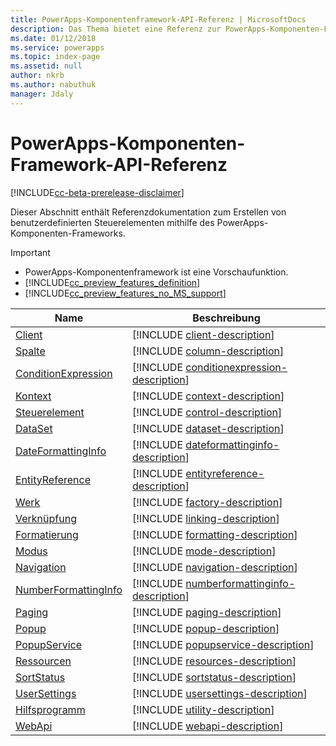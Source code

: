 ```yaml
---
title: PowerApps-Komponentenframework-API-Referenz | MicrosoftDocs
description: Das Thema bietet eine Referenz zur PowerApps-Komponenten-Framework-API.
ms.date: 01/12/2018
ms.service: powerapps
ms.topic: index-page
ms.assetid: null
author: nkrb
ms.author: nabuthuk
manager: Jdaly
---
```

# <a name="powerapps-component-framework-api-reference"></a>PowerApps-Komponenten-Framework-API-Referenz

[!INCLUDE[cc-beta-prerelease-disclaimer](../../../includes/cc-beta-prerelease-disclaimer.md)]

Dieser Abschnitt enthält Referenzdokumentation zum Erstellen von benutzerdefinierten Steuerelementen mithilfe des PowerApps-Komponenten-Frameworks.

> [!IMPORTANT]
> - PowerApps-Komponentenframework ist eine Vorschaufunktion.
> - [!INCLUDE[cc_preview_features_definition](../../../includes/cc-preview-features-definition.md)] 
> - [!INCLUDE[cc_preview_features_no_MS_support](../../../includes/cc-preview-features-no-ms-support.md)]

|Name|Beschreibung|
|----|-----------|
|[Client](client.md)|[!INCLUDE [client-description](includes/client-description.md)]|
|[Spalte](column.md)|[!INCLUDE [column-description](includes/column-description.md)]|
|[ConditionExpression](conditionexpression.md)|[!INCLUDE [conditionexpression-description](includes/conditionexpression-description.md)]|
|[Kontext](context.md)|[!INCLUDE [context-description](includes/context-description.md)]|
|[Steuerelement](control.md)|[!INCLUDE [control-description](includes/control-description.md)]|
|[DataSet](dataset.md)|[!INCLUDE [dataset-description](includes/dataset-description.md)]|
|[DateFormattingInfo](dateformattinginfo.md)|[!INCLUDE [dateformattinginfo-description](includes/dateformattinginfo-description.md)]|
|[EntityReference](entityreference.md)|[!INCLUDE [entityreference-description](includes/entityreference-description.md)]|
|[Werk](factory.md)|[!INCLUDE [factory-description](includes/factory-description.md)]|
|[Verknüpfung](linking.md)|[!INCLUDE [linking-description](includes/linking-description.md)]|
|[Formatierung](formatting.md)|[!INCLUDE [formatting-description](includes/formatting-description.md)]|
|[Modus](mode.md)|[!INCLUDE [mode-description](includes/mode-description.md)]|
|[Navigation](navigation.md)|[!INCLUDE [navigation-description](includes/navigation-description.md)]|
|[NumberFormattingInfo](numberformattinginfo.md)|[!INCLUDE [numberformattinginfo-description](includes/numberformattinginfo-description.md)]|
|[Paging](paging.md)|[!INCLUDE [paging-description](includes/paging-description.md)]|
|[Popup](popup.md)|[!INCLUDE [popup-description](includes/popup-description.md)]|
|[PopupService](popupservice.md)|[!INCLUDE [popupservice-description](includes/popupservice-description.md)]|
|[Ressourcen](resources.md)|[!INCLUDE [resources-description](includes/resources-description.md)]|
|[SortStatus](sortstatus.md)|[!INCLUDE [sortstatus-description](includes/sortstatus-description.md)]|
|[UserSettings](usersettings.md)|[!INCLUDE [usersettings-description](includes/usersettings-description.md)]|
|[Hilfsprogramm](utility.md)|[!INCLUDE [utility-description](includes/utility-description.md)]|
|[WebApi](webapi.md)|[!INCLUDE [webapi-description](includes/webapi-description.md)]|


